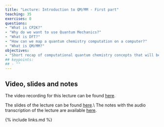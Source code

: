 ```yaml
---
title: "Lecture: Introduction to QM/MM - First part"
teaching: 35
exercises: 0
questions:
- "What is CP2K?"
- "Why do we want to use Quantum Mechanics?"
- "What is DFT?"
- "How can we map a quantum chemistry computation on a computer?"
- "What is QM/MM?"
objectives:
- "Short recap of computational quantum chemistry concepts that will be useful during this course"
## keypoints:
## - ""
---
```


## Video, slides and notes

The video recording for this lecture can be found [here](https://youtu.be/kZrGWcVcuFM).

The slides of the lecture can be found [here](../slides/Introduction_to_QMMM-First_part.pdf).\\
The notes with the audio transcription of the lecture are available [here](../slides/Notes_First_part.pdf).


{% include links.md %}
